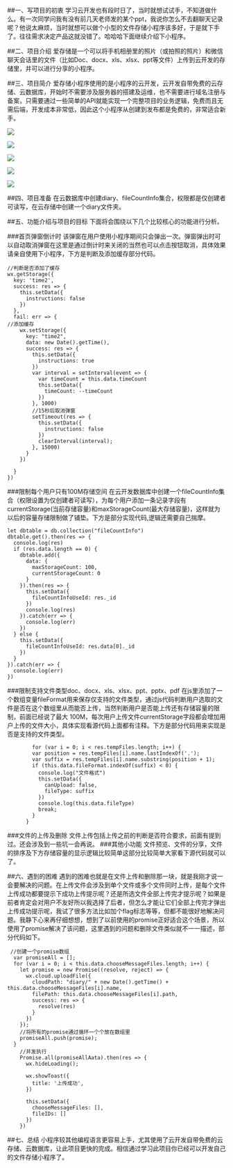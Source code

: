 ##一、写项目的初衷
学习云开发也有段时日了，当时就想试试手，不知道做什么。有一次同学问我有没有前几天老师发的某个ppt，我说你怎么不去翻聊天记录呢？他说太麻烦，当时就想可以做个小型的文件存储小程序该多好，于是就下手了。往往需求决定产品这就没错了。哈哈哈下面继续介绍下小程序。

##二、项目介绍
爱存储是一个可以将手机相册里的照片（或拍照的照片）和微信聊天会话里的文件（比如Doc、docx、xls、xlsx、ppt等文件）上传到云开发的存储里，并可以进行分享的小程序。

##三、项目简介
爱存储小程序使用的是小程序的云开发，云开发自带免费的云存储、云数据库，开始时不需要涉及服务器的搭建及运维，也不需要进行域名注册与备案，只需要通过一些简单的API就能实现一个完整项目的业务逻辑，免费而且无需后端，开发成本非常低，因此这个小程序从创建到发布都是免费的，非常适合新手。

![](https://7374-start-p6hgq-1300055494.tcb.qcloud.la/diary/acc.jpg?sign=87c1c8fd2915b13d85681296a05fef7b&t=1575285044)

![](https://7374-start-p6hgq-1300055494.tcb.qcloud.la/diary/asw1.png?sign=8eb01e7ce54b504accc8c3b2a619528f&t=1575287603)

![](https://7374-start-p6hgq-1300055494.tcb.qcloud.la/diary/asw2.png?sign=3cd07d11986cbb1addf5a56c330a585a&t=1575287731)

![](https://7374-start-p6hgq-1300055494.tcb.qcloud.la/diary/asw3.png?sign=628ce7faa779493c7d8c20fe085acfef&t=1575287835)

![](https://7374-start-p6hgq-1300055494.tcb.qcloud.la/diary/asw4.png?sign=22287c0393631d5cb4ba5181ed8229b3&t=1575288061)


##四、项目准备
在云数据库中创建diary、fileCountInfo集合，权限都是仅创建者可读写，在云存储中创建一个diary文件夹。

##五、功能介绍与项目的目标
下面将会围绕以下几个比较核心的功能进行分析。

###首页弹窗倒计时
该弹窗在用户使用小程序期间只会弹出一次。弹窗弹出时可以自动取消弹窗在这里是通过倒计时来关闭的当然也可以点击按钮取消，具体效果请亲自使用下小程序，下方是判断及添加缓存部分代码。

 	//判断是否添加了缓存  
	wx.getStorage({
      key: 'time2',
      success: res => {
        this.setData({
          instructions: false
        })
      },
      fail: err => {
	//添加缓存
        wx.setStorage({
          key: "time2",
          data: new Date().getTime(),
          success: res => {
            this.setData({
              instructions: true
            })
            var interval = setInterval(event => {
              var timeCount = this.data.timeCount
              this.setData({
                timeCount: --timeCount
              })
            }, 1000)
			//15秒后取消弹窗
            setTimeout(res => {
              this.setData({
                instructions: false
              })
              clearInterval(interval);
            }, 15000)
          }
        })

      }
    })
###限制每个用户只有100M存储空间
在云开发数据库中创建一个fileCountInfo集合（权限设置为仅创建者可读写），为每个用户添加一条记录字段有currentStorage(当前存储容量)和maxStorageCount(最大存储容量)，这样就为以后的容量存储限制做了铺垫。下方是部分实现代码,逻辑还需要自己揣摩。

	let dbtable = db.collection("fileCountInfo")
    dbtable.get().then(res => {
      console.log(res)
      if (res.data.length == 0) {
        dbtable.add({
          data: {
            maxStorageCount: 100,
            currentStorageCount: 0
          }
        }).then(res => {
          this.setData({
            fileCountInfoUseId: res._id
          })
          console.log(res)
        }).catch(err => {
          console.log(err)
        })
      } else {
        this.setData({
          fileCountInfoUseId: res.data[0]._id
        })
      }
    }).catch(err => {
      console.log(err)
    })
###限制支持文件类型doc、docx、xls、xlsx、ppt、pptx、pdf
在js里添加了一个数组变量fileFormat用来保存仅支持的文件类型，通过js代码判断用户选取的文件是否在这个数组里从而能否上传，当然判断用户是否能上传还有存储容量的限制，前面已经说了最大 100M，每次用户上传文件currentStorage字段都会增加用户上传的文件大小，具体实现看源代码上面都有注释。下方是部分代码用来实现是否是支持的文件类型。

			for (var i = 0; i < res.tempFiles.length; i++) {
            var position = res.tempFiles[i].name.lastIndexOf('.');
            var suffix = res.tempFiles[i].name.substring(position + 1);
            if (this.data.fileFormat.indexOf(suffix) < 0) {
              console.log("文件格式")
              this.setData({
                canUpload: false,
                fileType: suffix
              })
              console.log(this.data.fileType)
              break;
            }
          }

###文件的上传及删除
文件上传包括上传之前的判断是否符合要求，前面有提到过。还会涉及到一些坑一会再说。
###其他小功能
文件预览、文件的分享，文件的排序及下方存储容量的显示逻辑比较简单这部分比较简单大家看下源代码就可以了。

##六、遇到的困难
遇到的困难也就是在文件上传和删除那一块，就是我刚才说一会要解决的问题。在上传文件会涉及到单个文件或多个文件同时上传，是每个文件上传成功都要提示下成功上传提示呢？还是所选文件全部上传完才提示呢？如果是前者肯定会对用户不友好所以我选择了后者，但怎么才能让它们全部上传完才弹出上传成功提示呢，我试了很多方法比如加个flag标志等等，但都不能很好地解决问题。我静下心来再仔细想想，想到了以前使用的promise正好适合这个场景，所以使用了promise解决了该问题，这里遇到的问题和删除文件类似就不一一描述，部分代码如下。

	 //创建一个promise数组
      var promiseAll = [];
      for (var i = 0; i < this.data.chooseMessageFiles.length; i++) {
        let promise = new Promise((resolve, reject) => {
          wx.cloud.uploadFile({
            cloudPath: "diary/" + new Date().getTime() + this.data.chooseMessageFiles[i].name,
            filePath: this.data.chooseMessageFiles[i].path,
            success: res => {
              resolve(res)
            }
          })
        });
		//将所有的promise通过循环一个个放在数组里
        promiseAll.push(promise);
      }
        //并发执行
        Promise.all(promiseAllAata).then(res => {
          wx.hideLoading();

          wx.showToast({
            title: '上传成功',
          })

          this.setData({
            chooseMessageFiles: [],
            fileIDs: []
          })
        })

##七、总结
小程序较其他编程语言更容易上手，尤其使用了云开发自带免费的云存储、云数据库，让此项目更快的完成。相信通过学习此项目你已经可以开发自己的文件存储小程序了。
